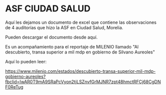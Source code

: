 # ASF CIUDAD SALUD 

Aquí les dejamos un documento de excel que contiene las observaciones de 4 auditorías que hizo la ASF en Ciudad Salud, Morelia. 

Pueden descargar el documento desde aquí. 

Es un acompañamiento para el reportaje de MILENIO llamado "Al descubierto, transa superior a mil mdp en gobierno de Silvano Aureoles"

Aquí lo pueden leer: 

https://www.milenio.com/estados/descubierto-transa-superior-mil-mdp-gobierno-aureoles?fbclid=IwAR0T9mA9SRaPcVyon2tjLSZnvfGrMJNR7zpt48hmctRFCj68CgDNF0ReTug


